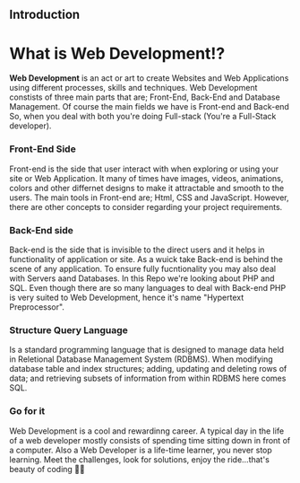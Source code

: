 ## Introduction

# What is Web Development!?
**Web Development** is an act or art to create Websites and Web Applications using different processes, skills and techniques.
Web Development constists of three main parts that are; Front-End, Back-End and Database Management. Of course the main fields we have is Front-end and Back-end
So, when you deal with both you're doing Full-stack (You're a Full-Stack developer).

### Front-End Side
Front-end is the side that user interact with when exploring or using your site or Web Application. 
It many of times have images, videos, animations, colors and other differnet designs to make it attractable and smooth to the users.
The main tools in Front-end are; Html, CSS and JavaScript. However, there are other concepts to consider regarding your project requirements.

### Back-End side
Back-end is the side that is invisible to the direct users and it helps in functionality of application or site.
As a wuick take Back-end is behind the scene of any application. To ensure fully fucntionality you may also deal with Servers aand Databases.
In this Repo we're looking about PHP and SQL.
Even though there are so many languages to deal with Back-end PHP is very suited to Web Development, hence it's name "Hypertext Preprocessor".

### Structure Query Language
Is a standard programming language that is designed to manage data held in Reletional Database Management System (RDBMS).
When modifying database table and index structures; adding, updating and deleting rows of data; and retrieving subsets of information from within RDBMS here comes SQL.

### Go for it
Web Development is a cool and rewardinng career.
A typical day in the life of a web developer mostly consists of spending time sitting down in front of a computer.
Also a Web Developer is a life-time learner, you never stop learning.
Meet the challenges, look for solutions, enjoy the ride...that's beauty of coding 🤗🥰
